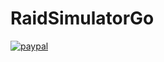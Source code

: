 # RaidSimulatorGo

[![paypal](https://www.paypalobjects.com/en_US/i/btn/btn_donateCC_LG.gif)](ricardomartinho93@gmail.com)